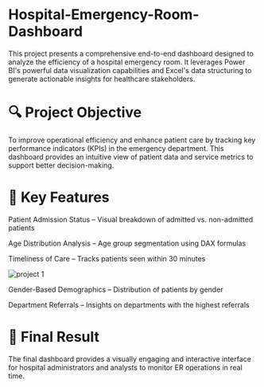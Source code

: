 # Hospital-Emergency-Room-Dashboard
This project presents a comprehensive end-to-end dashboard designed to analyze the efficiency of a hospital emergency room. It leverages Power BI's powerful data visualization capabilities and Excel's data structuring to generate actionable insights for healthcare stakeholders.
# 🔍 Project Objective
To improve operational efficiency and enhance patient care by tracking key performance indicators (KPIs) in the emergency department. This dashboard provides an intuitive view of patient data and service metrics to support better decision-making.

# 🚀 Key Features
Patient Admission Status – Visual breakdown of admitted vs. non-admitted patients

Age Distribution Analysis – Age group segmentation using DAX formulas

Timeliness of Care – Tracks patients seen within 30 minutes

![project 1](https://github.com/user-attachments/assets/a7883193-d006-4115-90c5-8030aac765d0)

Gender-Based Demographics – Distribution of patients by gender

Department Referrals – Insights on departments with the highest referrals

# 📌 Final Result
The final dashboard provides a visually engaging and interactive interface for hospital administrators and analysts to monitor ER operations in real time.

